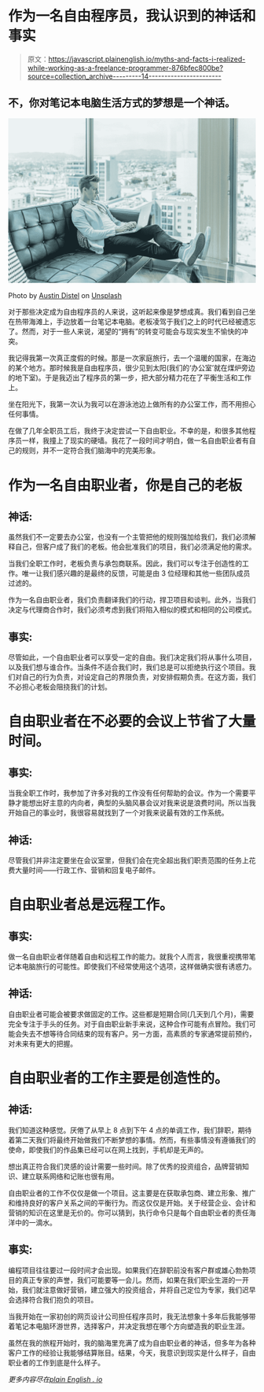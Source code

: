 # 作为一名自由程序员，我认识到的神话和事实

> 原文：<https://javascript.plainenglish.io/myths-and-facts-i-realized-while-working-as-a-freelance-programmer-876bfec800be?source=collection_archive---------14----------------------->

## 不，你对笔记本电脑生活方式的梦想是一个神话。

![](img/d87cb551631adf0c9614f44f7d7658d6.png)

Photo by [Austin Distel](https://unsplash.com/@austindistel?utm_source=medium&utm_medium=referral) on [Unsplash](https://unsplash.com?utm_source=medium&utm_medium=referral)

对于那些决定成为自由程序员的人来说，这听起来像是梦想成真。我们看到自己坐在热带海滩上，手边放着一台笔记本电脑。老板凌驾于我们之上的时代已经被遗忘了。然而，对于一些人来说，渴望的“拥有”的转变可能会与现实发生不愉快的冲突。

我记得我第一次真正度假的时候。那是一次家庭旅行，去一个温暖的国家，在海边的某个地方。那时候我是自由程序员，很少见到太阳(我们的‘办公室’就在煤炉旁边的地下室)。于是我迈出了程序员的第一步，把大部分精力花在了平衡生活和工作上。

坐在阳光下，我第一次认为我可以在游泳池边上做所有的办公室工作，而不用担心任何事情。

在做了几年全职员工后，我终于决定尝试一下自由职业。不幸的是，和很多其他程序员一样，我撞上了现实的硬墙。我花了一段时间才明白，做一名自由职业者有自己的规则，并不一定符合我们脑海中的完美形象。

# 作为一名自由职业者，你是自己的老板

## 神话:

虽然我们不一定要去办公室，也没有一个主管把他的规则强加给我们，我们必须解释自己，但客户成了我们的老板。他会批准我们的项目，我们必须满足他的需求。

当我们全职工作时，老板负责与承包商联系。因此，我们可以专注于创造性的工作。唯一让我们感兴趣的是最终的反馈，可能是由 3 位经理和其他一些团队成员过滤的。

作为一名自由职业者，我们负责翻译我们的行动，捍卫项目和谈判。此外，当我们决定与代理商合作时，我们必须考虑到我们将陷入相似的模式和相同的公司模式。

## 事实:

尽管如此，一个自由职业者可以享受一定的自由。我们决定我们将从事什么项目，以及我们想与谁合作。当条件不适合我们时，我们总是可以拒绝执行这个项目。我们对自己的行为负责，对设定自己的界限负责，对安排假期负责。在这方面，我们不必担心老板会阻挠我们的计划。

# 自由职业者在不必要的会议上节省了大量时间。

## 事实:

当我全职工作时，我参加了许多对我的工作没有任何帮助的会议。作为一个需要平静才能想出好主意的内向者，典型的头脑风暴会议对我来说是浪费时间。所以当我开始自己的事业时，我很容易就找到了一个对我来说最有效的工作系统。

## 神话:

尽管我们并非注定要坐在会议室里，但我们会在完全超出我们职责范围的任务上花费大量时间——行政工作、营销和回复电子邮件。

# 自由职业者总是远程工作。

## 事实:

做一名自由职业者伴随着自由和远程工作的能力。就我个人而言，我很重视携带笔记本电脑旅行的可能性。即使我们不经常使用这个选项，这样做确实很有诱惑力。

## 神话:

自由职业者可能会被要求做固定的工作。这些都是短期合同(几天到几个月)，需要完全专注于手头的任务。对于自由职业新手来说，这种合作可能有点冒险。我们可能会失去不想等待合同结束的现有客户。另一方面，高素质的专家通常提前预约，对未来有更大的把握。

# 自由职业者的工作主要是创造性的。

## 神话:

我们知道这种感觉。厌倦了从早上 8 点到下午 4 点的单调工作，我们辞职，期待着第二天我们将最终开始做我们不断梦想的事情。然而，有些事情没有遵循我们的使命，即使我们的作品集已经可以在网上找到，手机却是无声的。

想出真正符合我们灵感的设计需要一些时间。除了优秀的投资组合，品牌营销知识、建立联系网络和记账也很有用。

自由职业者的工作不仅仅是做一个项目。这主要是在获取承包商、建立形象、推广和维持良好的客户关系之间的平衡行为。而这仅仅是开始。关于经营企业、会计和营销的知识在这里是无价的。你可以猜到，执行命令只是每个自由职业者的责任海洋中的一滴水。

## 事实:

编程项目往往要过一段时间才会出现。如果我们在辞职前没有客户群或雄心勃勃项目的真正专家的声誉，我们可能要等一会儿。然而，如果在我们职业生涯的一开始，我们就注意做好营销，建立强大的投资组合，并将自己定位为专家，我们迟早会选择符合我们抱负的项目。

当我开始在一家初创的网页设计公司担任程序员时，我无法想象十多年后我能够带着笔记本电脑环游世界，选择客户，并决定我想在哪个方向塑造我的职业生涯。

虽然在我的旅程开始时，我的脑海里充满了成为自由职业者的神话，但多年为各种客户工作的经验让我能够结算账目。结果，今天，我意识到现实是什么样子，自由职业者的工作到底是什么样子。

*更多内容尽在*[*plain English . io*](http://plainenglish.io/)